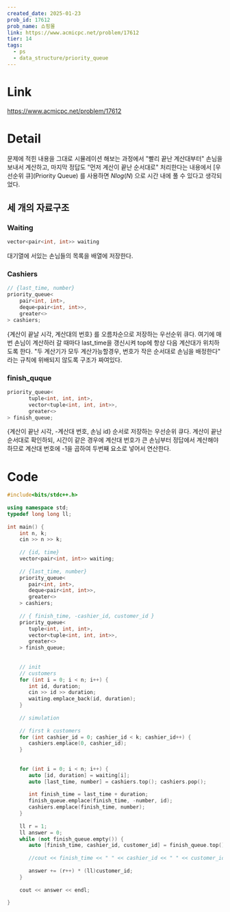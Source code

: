 ```yaml
---
created_date: 2025-01-23
prob_id: 17612
prob_name: 쇼핑몰
link: https://www.acmicpc.net/problem/17612
tier: 14
tags:
  - ps
  - data_structure/priority_queue
---
```

# Link
https://www.acmicpc.net/problem/17612


# Detail
문제에 적힌 내용을 그대로 시뮬레이션 해보는 과정에서 "빨리 끝난 계산대부터" 손님을 보내서 계산하고, 마지막 정답도 "먼저 계산이 끝난 순서대로" 처리한다는 내용에서 [우선순위 큐](Priority Queue)
를 사용하면 $N log(N)$ 으로 시간 내에 풀 수 있다고 생각되었다.


## 세 개의 자료구조
### Waiting
```cpp
vector<pair<int, int>> waiting
```
대기열에 서있는 손님들의 목록을 배열에 저장한다.

### Cashiers
```cpp
// {last_time, number}  
priority_queue<  
    pair<int, int>,  
    deque<pair<int, int>>,  
    greater<>  
> cashiers;
```
{계산이 끝날 시각, 계산대의 번호}
를 오름차순으로 저장하는 우선순위 큐다.
여기에 매번 손님이 계산하러 갈 때마다 last_time을 갱신시켜 top에 항상 다음 계산대가 위치하도록 한다.
"두 계산기가 모두 계산가능할경우, 번호가 작은 순서대로 손님을 배정한다" 라는 규칙에 위배되지 않도록 구조가 짜여있다.

### finish_quque
```cpp
priority_queue<  
       tuple<int, int, int>,  
       vector<tuple<int, int, int>>,  
       greater<>  
> finish_queue;  
```
{계산이 끝난 시각, -계산대 번호, 손님 id}
순서로 저장하는 우선순위 큐다. 
계산이 끝난 순서대로 확인하되, 시간이 같은 경우에 계산대 번호가 큰 손님부터 정답에서 계산해야 하므로 계산대 번호에 -1을 곱하여 두번째 요소로 넣어서 연산한다.

# Code
```cpp
#include<bits/stdc++.h>  
  
using namespace std;  
typedef long long ll;  
  
int main() {  
    int n, k;  
    cin >> n >> k;  
  
    // {id, time}  
    vector<pair<int, int>> waiting;  
  
    // {last_time, number}  
    priority_queue<  
       pair<int, int>,  
       deque<pair<int, int>>,  
       greater<>  
    > cashiers;  
  
    // { finish_time, -cashier_id, customer_id }  
    priority_queue<  
       tuple<int, int, int>,  
       vector<tuple<int, int, int>>,  
       greater<>  
    > finish_queue;  
  
  
    // init  
    // customers    
    for (int i = 0; i < n; i++) {  
       int id, duration;  
       cin >> id >> duration;  
       waiting.emplace_back(id, duration);  
    }  
  
    // simulation  
  
    // first k customers    
    for (int cashier_id = 0; cashier_id < k; cashier_id++) {  
       cashiers.emplace(0, cashier_id);  
    }  
  
  
    for (int i = 0; i < n; i++) {  
       auto [id, duration] = waiting[i];  
       auto [last_time, number] = cashiers.top(); cashiers.pop();  
  
       int finish_time = last_time + duration;  
       finish_queue.emplace(finish_time, -number, id);  
       cashiers.emplace(finish_time, number);  
    }  
  
    ll r = 1;  
    ll answer = 0;  
    while (not finish_queue.empty()) {  
       auto [finish_time, cashier_id, customer_id] = finish_queue.top(); finish_queue.pop();  
  
       //cout << finish_time << " " << cashier_id << " " << customer_id << endl;  
  
       answer += (r++) * (ll)customer_id;  
    }  
  
    cout << answer << endl;  
  
}
```